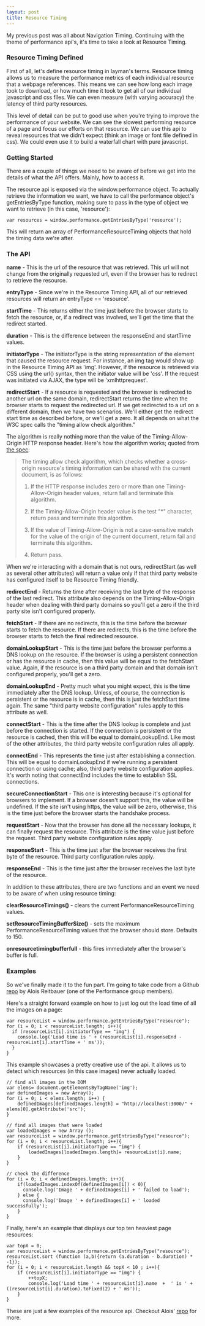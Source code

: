 ```yaml
---
layout: post
title: Resource Timing
---
```


My previous post was all about Navigation Timing.  Continuing with the theme of performance api's, it's time to take a look at Resource Timing.

### Resource Timing Defined

First of all, let's define resource timing in layman's terms.  Resource timing allows us to measure the performance metrics of each individual resource that a webpage references.  This means we can see how long each image took to download, or how much time it took to get all of our individual javascript and css files.  We can even measure (with varying accuracy) the latency of third party resources.

This level of detail can be put to good use when you're trying to improve the performance of your website.  We can see the slowest performing resource of a page and focus our efforts on that resource.  We can use this api to reveal resources that we didn't expect (think an image or font file defined in css).  We could even use it to build a waterfall chart with pure javascript.

### Getting Started

There are a couple of things we need to be aware of before we get into the details of what the API offers.  Mainly, how to access it.

The resource api is exposed via the window.performance object.  To actually retrieve the information we want, we have to call the performance object's getEntriesByType function, making sure to pass  in the type of object we want to retrieve (in this case, 'resource'):

    var resources = window.performance.getEntriesByType('resource');

This will return an array of PerformanceResourceTiming objects that hold the timing data we're after.

### The API

**name** - This is the url of the resource that was retrieved.  This url will not change from the originally requested url, even if the browser has to redirect to retrieve the resource.

**entryType** - Since we're in the Resource Timing API, all of our retrieved resources will return an entryType == 'resource'.

**startTime** - This returns either the time just before the browser starts to fetch the resource, or, if a redirect was involved, we'll get the time that the redirect started.

**duration** - This is the difference between the responseEnd and startTime values.

**initiatorType** - The initiatorType is the string representation of the element that caused the resource request.  For instance, an img tag would show up in the Resource Timing API as 'img'.  However, if the resource is retrieved via CSS using the url() syntax, then the initiator value will be 'css'.  If the request was initiated via AJAX, the type will be 'xmlhttprequest'.

**redirectStart** - If a resource is requested and the browser is redirected to another url on the same domain, redirectStart returns the time when the browser starts to request the redirected url.  If we get redirected to a url on a different domain, then we have two scenarios.  We'll either get the redirect start time as described before, or we'll get a zero.  It all depends on what the W3C spec calls the "timing allow check algorithm."

The algorithm is really nothing more than the value of the Timing-Allow-Origin HTTP response header.  Here's how the algorithm works; quoted from [the spec](http://www.w3.org/TR/resource-timing/#timing-allow-check):

> The timing allow check algorithm, which checks whether a cross-origin resource's timing information can be shared with the current document, is as follows:
>
>   1.  If the HTTP response includes zero or more than one Timing-Allow-Origin header values, return fail and terminate this algorithm.
>
>   2.  If the Timing-Allow-Origin header value is the test "*" character, return pass and terminate this algorithm.
>
>   3.  If the value of Timing-Allow-Origin is not a case-sensitive match for the value of the origin of the current document, return fail and terminate this algorithm.
>
>   4.  Return pass.

When we're interacting with a domain that is not ours, redirectStart (as well as several other attributes) will return a value only if that third party website has configured itself to be Resource Timing friendly.

**redirectEnd** - Returns the time after receiving the last byte of the response of the last redirect.  This attribute also depends on the Timing-Allow-Origin header when dealing with third party domains so you'll get a zero if the third party site isn't configured properly.

**fetchStart** - If there are no redirects, this is the time before the browser starts to fetch the resource.  If there are redirects, this is the time before the browser starts to fetch the final redirected resource.

**domainLookupStart** - This is the time just before the browser performs a DNS lookup on the resource.  If the browser is using a persistent connection or has the resource in cache, then this value will be equal to the fetchStart value.  Again, if the resource is on a third party domain and that domain isn't configured properly, you'll get a zero.

**domainLookupEnd** - Pretty much what you might expect, this is the time immediately after the DNS lookup.  Unless, of course, the connection is persistent or the resource is in cache, then this is just the fetchStart time again.  The same "third party website configuration" rules apply to this attribute as well. 

**connectStart** - This is the time after the DNS lookup is complete and just before the connection is started.  If the connection is persistent or the resource is cached, then this will be equal to domainLookupEnd.  Like most of the other attributes, the third party website configuration rules all apply. 

**connectEnd** - This represents the time just after establishing a connection.  This will be equal to domainLookupEnd if we're running a persistent connection or using cache; also, third party website configuration applies.  It's worth noting that connectEnd includes the time to establish SSL connections.   

**secureConnectionStart** - This one is interesting because it's optional for browsers to implement.  If a browser doesn't support this, the value will be undefined.  If the site isn't using https, the value will be zero, otherwise, this is the time just before the browser starts the handshake process.  

**requestStart** - Now that the browser has done all the necessary lookups, it can finally request the resource.  This attribute is the time value just before the request.  Third party website configuration rules apply. 

**responseStart** - This is the time just after the browser receives the first byte of the resource.  Third party configuration rules apply.

**responseEnd** - This is the time just after the browser receives the last byte of the resource.

In addition to these attributes, there are two functions and an event we need to be aware of when using resource timing:

**clearResourceTimings()** - clears the current PerformanceResourceTiming values.

**setResourceTimingBufferSize()** - sets the maximum PerformanceResourceTiming values that the browser should store.  Defaults to 150.

**onresourcetimingbufferfull** - this fires immediately after the browser's buffer is full.

### Examples

So we've finally made it to the fun part.  I'm going to take code from a Github [repo](https://github.com/AloisReitbauer/w3cinpractice) by Alois Reitbauer (one of the Performance group members).

Here's a straight forward example on how to just log out the load time of all the images on a page:

    var resourceList = window.performance.getEntriesByType("resource");
    for (i = 0; i < resourceList.length; i++){
      if (resourceList[i].initiatorType == "img") {
        console.log('Load time is ' + (resourceList[i].responseEnd - resourceList[i].startTime + ' ms'));
      }
    }

This example showcases a pretty creative use of the api.  It allows us to detect which resources (in this case images) never actually loaded.

    // find all images in the DOM
    var elems= document.getElementsByTagName('img');
    var definedImages = new Array();
    for (i = 0; i < elems.length; i++) {
        definedImages[definedImages.length] = "http://localhost:3000/" + elems[0].getAttribute('src');
    }

    // find all images that were loaded
    var loadedImages = new Array ();
    var resourceList = window.performance.getEntriesByType("resource");
    for (i = 0; i < resourceList.length; i++){
        if (resourceList[i].initiatorType == "img") {
            loadedImages[loadedImages.length]= resourceList[i].name;
        }
    }

    // check the difference
    for (i = 0; i < definedImages.length; i++){
        if(loadedImages.indexOf(definedImages[i]) < 0){
          console.log('Image ' + definedImages[i] + ' failed to load');
        } else {
          console.log('Image ' + definedImages[i] + ' loaded successfully');
        }
    }

Finally, here's an example that displays our top ten heaviest page resources:

    var topX = 0;
    var resourceList = window.performance.getEntriesByType("resource");
    resourceList.sort (function (a,b){return (a.duration - b.duration) * -1});
    for (i = 0; i < resourceList.length && topX < 10 ; i++){
        if (resourceList[i].initiatorType == "img") {
            ++topX;
            console.log('Load time ' + resourceList[i].name  +  ' is ' + ((resourceList[i].duration).toFixed(2) + ' ms'));
        }
    }

These are just a few examples of the resource api.  Checkout Alois' [repo](https://github.com/AloisReitbauer/w3cinpractice) for more.
